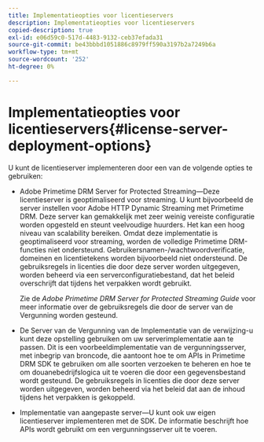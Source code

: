```yaml
---
title: Implementatieopties voor licentieservers
description: Implementatieopties voor licentieservers
copied-description: true
exl-id: e06d59c0-517d-4483-9132-ceb37efada31
source-git-commit: be43bbbd1051886c8979ff590a3197b2a7249b6a
workflow-type: tm+mt
source-wordcount: '252'
ht-degree: 0%

---
```


# Implementatieopties voor licentieservers{#license-server-deployment-options}

U kunt de licentieserver implementeren door een van de volgende opties te gebruiken:

* Adobe Primetime DRM Server for Protected Streaming—Deze licentieserver is geoptimaliseerd voor streaming. U kunt bijvoorbeeld de server instellen voor Adobe HTTP Dynamic Streaming met Primetime DRM. Deze server kan gemakkelijk met zeer weinig vereiste configuratie worden opgesteld en steunt veelvoudige huurders. Het kan een hoog niveau van scalability bereiken. Omdat deze implementatie is geoptimaliseerd voor streaming, worden de volledige Primetime DRM-functies niet ondersteund. Gebruikersnamen-/wachtwoordverificatie, domeinen en licentietekens worden bijvoorbeeld niet ondersteund. De gebruiksregels in licenties die door deze server worden uitgegeven, worden beheerd via een serverconfiguratiebestand, dat het beleid overschrijft dat tijdens het verpakken wordt gebruikt.

   Zie de *Adobe Primetime DRM Server for Protected Streaming Guide* voor meer informatie over de gebruiksregels die door de server van de Vergunning worden gesteund.
* De Server van de Vergunning van de Implementatie van de verwijzing-u kunt deze opstelling gebruiken om uw serverimplementatie aan te passen. Dit is een voorbeeldimplementatie van de vergunningsserver, met inbegrip van broncode, die aantoont hoe te om APIs in Primetime DRM SDK te gebruiken om alle soorten verzoeken te beheren en hoe te om douanebedrijfslogica uit te voeren die door een gegevensbestand wordt gesteund. De gebruiksregels in licenties die door deze server worden uitgegeven, worden beheerd via het beleid dat aan de inhoud tijdens het verpakken is gekoppeld.
* Implementatie van aangepaste server—U kunt ook uw eigen licentieserver implementeren met de SDK. De informatie beschrijft hoe APIs wordt gebruikt om een vergunningsserver uit te voeren.
